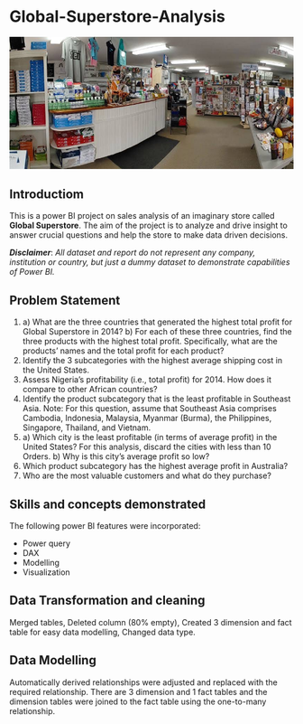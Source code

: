 # Global-Superstore-Analysis

![image alt](https://github.com/Ebube18/Global-Superstore-Analysis/blob/35ae8e2a34799262f1e4cf2a1a26754a81866dff/Intro_image.JPG)

## Introductiom

This is a power BI project on sales analysis of an imaginary store called **Global Superstore**.
The aim of the project is to analyze and drive insight to answer crucial questions and help the store to make data driven decisions.

**_Disclaimer_**: _All dataset and report do not represent any company, institution or country, but just a dummy dataset to demonstrate capabilities of Power BI._

## Problem Statement

1. a) What are the three countries that generated the highest total profit for Global Superstore in 2014? b) For each of these three countries, find the three products with the highest total profit. Specifically, what are the products’ names and the total profit for each product?
2. Identify the 3 subcategories with the highest average shipping cost in the United States.
3. Assess Nigeria’s profitability (i.e., total profit) for 2014. How does it compare to other African countries? 
4. Identify the product subcategory that is the least profitable in Southeast Asia. Note: For this question, assume that Southeast Asia comprises Cambodia, Indonesia, Malaysia, Myanmar (Burma), the Philippines, Singapore, Thailand, and Vietnam.
5. a) Which city is the least profitable (in terms of average profit) in the United States? For this analysis, discard the cities with less than 10 Orders. b) Why is this city’s average profit so low? 
6.  Which product subcategory has the highest average profit in Australia? 
7.  Who are the most valuable customers and what do they purchase?

## Skills and concepts demonstrated

The following power BI features were incorporated:
- Power query
- DAX
- Modelling
- Visualization

## Data Transformation and cleaning

Merged tables, Deleted column (80% empty), Created 3 dimension and fact table for easy data modelling, Changed data type.

## Data Modelling

Automatically derived relationships were adjusted and replaced with the required relationship.
There are 3 dimension and 1 fact tables and the dimension tables were joined to the fact table using the one-to-many relationship.



